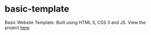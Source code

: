 # basic-template
Basic Website Template. Built using HTML 5, CSS 3 and JS.
View the project [here](https://kishorbalgi.github.io/basic-template/)
